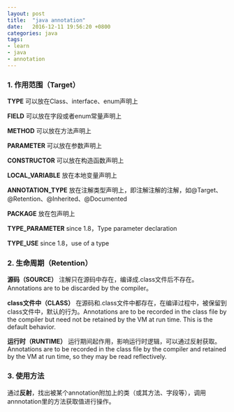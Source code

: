 ```yaml
---
layout: post
title:  "java annotation"
date:   2016-12-11 19:56:20 +0800
categories: java
tags:
- learn
- java
- annotation
---
```


### 1. 作用范围（Target）

**TYPE** 可以放在Class、interface、enum声明上

**FIELD** 可以放在字段或者enum常量声明上

**METHOD** 可以放在方法声明上

**PARAMETER** 可以放在参数声明上

**CONSTRUCTOR** 可以放在构造函数声明上

**LOCAL_VARIABLE** 放在本地变量声明上

**ANNOTATION_TYPE** 放在注解类型声明上，即注解注解的注解，如@Target、@Retention、@Inherited、@Documented

**PACKAGE** 放在包声明上

**TYPE_PARAMETER** since 1.8，Type parameter declaration

**TYPE_USE** since 1.8，use of a type

### 2. 生命周期（Retention）

**源码（SOURCE）** 注解只在源码中存在，编译成.class文件后不存在。Annotations are to be discarded by the compiler。

**class文件中（CLASS）** 在源码和.class文件中都存在，在编译过程中，被保留到class文件中，默认的行为。Annotations are to be recorded in the class file by the compiler but need not be retained by the VM at run time.  This is the default behavior.

**运行时（RUNTIME）** 运行期间起作用，影响运行时逻辑，可以通过反射获取。Annotations are to be recorded in the class file by the compiler and retained by the VM at run time, so they may be read reflectively.

### 3. 使用方法

通过**反射**，找出被某个annotation附加上的类（或其方法、字段等），调用annnotation里的方法获取值进行操作。
